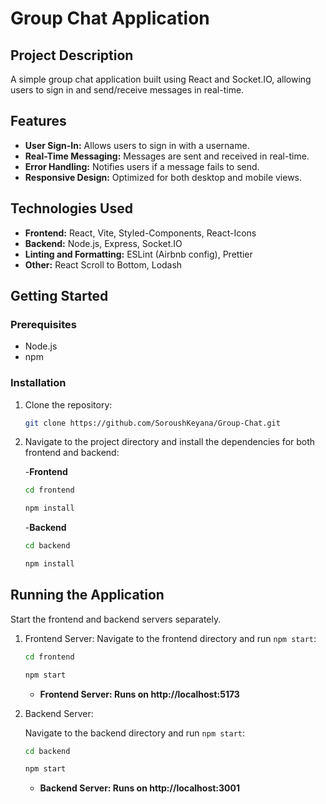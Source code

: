 # Group Chat Application

## Project Description

A simple group chat application built using React and Socket.IO, allowing users to sign in and send/receive messages in real-time.

## Features

- **User Sign-In:** Allows users to sign in with a username.
- **Real-Time Messaging:** Messages are sent and received in real-time.
- **Error Handling:** Notifies users if a message fails to send.
- **Responsive Design:** Optimized for both desktop and mobile views.

## Technologies Used

- **Frontend:** React, Vite, Styled-Components, React-Icons
- **Backend:** Node.js, Express, Socket.IO
- **Linting and Formatting:** ESLint (Airbnb config), Prettier
- **Other:** React Scroll to Bottom, Lodash

## Getting Started

### Prerequisites

- Node.js
- npm

### Installation

1. Clone the repository:

   ```bash
   git clone https://github.com/SoroushKeyana/Group-Chat.git
   ```

2. Navigate to the project directory and install the dependencies for both frontend and backend:

    -**Frontend**

    ```bash
    cd frontend
    ```
    ```bash
    npm install
    ```

    -**Backend**

    ```bash
    cd backend
    ```
    ```bash
    npm install
    ```

## Running the Application
Start the frontend and backend servers separately.

1. Frontend Server: 
    Navigate to the frontend directory and run `npm start`:

    ```bash
    cd frontend
    ```
    ```bash
    npm start
    ```
    - **Frontend Server: Runs on http://localhost:5173**

2. Backend Server:

    Navigate to the backend directory and run `npm start`:

    ```bash
    cd backend
    ```
    ```bash
    npm start
    ```

    - **Backend Server: Runs on http://localhost:3001**
